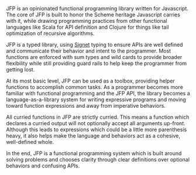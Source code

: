 JFP is an opinionated functional programming library written for Javascript. The core of JFP is 
built to honor the Scheme heritage Javascript carries with it, while drawing programming practices
from other functional languages like Scala for API definition and Clojure for things like
tail optimization of recursive algorithms.

JFP is a typed library, using [Signet](https://www.npmjs.com/package/signet) typing to ensure 
APIs are well defined and communicate their behavior and intent to the programmer. Most functions
are enforced with sum types and wild cards to provide broader flexibility while still providing
guard rails to help keep the programmer from getting lost.

At its most basic level, JFP can be used as a toolbox, providing helper functions to accomplish
common tasks.  As a programmer becomes more familiar with functional programming and the JFP API,
the library becomes a language-as-a-library system for writing expressive programs and moving toward
function expressions and away from imperative behaviors.

All curried functions in JFP are strictly curried. This means a function which declares a curried
output will not optionally accept all arguments up-front. Although this leads to expressions
which could be a little more parenthesis heavy, it also helps make the language and behaviors
act as a cohesive, well-defined whole.

In the end, JFP is a functional programming system which is built around solving problems and chooses
clarity through clear definitions over optional behaviors and confusing APIs.